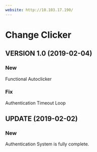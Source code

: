```yaml
---
website: http://10.103.17.190/
---
```


# Change Clicker

## VERSION 1.0 (2019-02-04)

### New
Functional Autoclicker

### Fix
Authentication Timeout Loop

## UPDATE (2019-02-02)

### New
Authentication System is fully complete.
